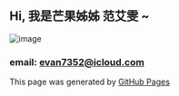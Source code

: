 ## Hi, 我是芒果姊姊 范艾雯 ~

![image](https://github.com/user-attachments/assets/f54da0ed-c6e5-4fe9-af96-42f140cb0ff3)
### email: evan7352@icloud.com
This page was generated by [GitHub Pages](https://pages.github.com/)
